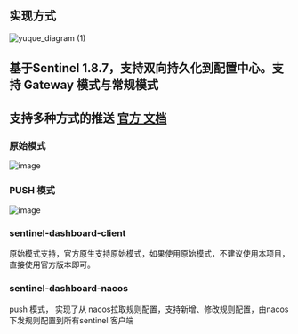 ## 实现方式
![yuque_diagram (1)](https://github.com/rowstop/rowstop-sentinel-dashboard-push/assets/100893704/a3a9ecb5-ed1a-45e1-8a75-d875d9ecdf90)



## 基于Sentinel 1.8.7，支持双向持久化到配置中心。支持 Gateway 模式与常规模式

## 支持多种方式的推送 [官方 文档](https://github.com/alibaba/Sentinel/wiki/%E5%9C%A8%E7%94%9F%E4%BA%A7%E7%8E%AF%E5%A2%83%E4%B8%AD%E4%BD%BF%E7%94%A8-Sentinel)

### 原始模式
![image](https://github.com/rowstop/rowstop-sentinel-dashboard-push/assets/100893704/5ca45487-b121-4194-a655-f104790d3181)

### PUSH 模式
![image](https://github.com/rowstop/rowstop-sentinel-dashboard-push/assets/100893704/0051dafb-fc89-47f7-9b02-f733aa3d99f6)


### sentinel-dashboard-client

原始模式支持，官方原生支持原始模式，如果使用原始模式，不建议使用本项目，直接使用官方版本即可。

### sentinel-dashboard-nacos

push 模式， 实现了从 nacos拉取规则配置，支持新增、修改规则配置，由nacos下发规则配置到所有sentinel 客户端
